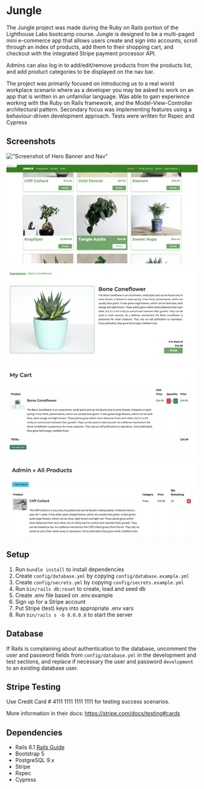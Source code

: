 # Jungle

The Jungle project was made during the Ruby on Rails portion of the Lighthouse Labs bootcamp course. Jungle is designed to be a multi-paged mini e-commerce app that allows users create and sign into accounts,  scroll through an index of products, add them to their shopping cart, and checkout with the integrated Stripe payment processor API.

Admins can also log in to add/edit/remove products from the products list, and add product categories to be displayed on the nav bar.

The project was primarily focused on introducing us to a real world workplace scenario where as a developer you may be asked to work on an app that is written in an unfamiliar language.  Was able to gain experience working with the Ruby on Rails framework, and the Model-View-Controller architectural pattern.  Secondary focus was implementing features using a behaviour-driven development approach.  Tests were written for Rspec and Cypress


## Screenshots

!["Screenshot of Hero Banner and Nav"](https://github.com/vktr-r2/jungle-rails/blob/master/docs/Jungle%20-%20Hero%20Banner%20and%20Nav%20Bar.png?raw=true)

!["Screenshot of Products Index"](https://github.com/vktr-r2/jungle-rails/blob/master/docs/Jungle%20-%20Products%20Index.png?raw=true)

!["Screenshot of Product Page"](https://github.com/vktr-r2/jungle-rails/blob/master/docs/Jungle%20-%20Product.png?raw=true)

!["Screenshot of Checkout Page"](https://github.com/vktr-r2/jungle-rails/blob/master/docs/Jungle%20-%20Checkout%20Page.png?raw=true)

!["Screenshot of Admin Products"](https://github.com/vktr-r2/jungle-rails/blob/master/docs/Jungle%20-%20Admin%20Products%20Page.png?raw=true)


## Setup

1. Run `bundle install` to install dependencies
2. Create `config/database.yml` by copying `config/database.example.yml`
3. Create `config/secrets.yml` by copying `config/secrets.example.yml`
4. Run `bin/rails db:reset` to create, load and seed db
5. Create .env file based on .env.example
6. Sign up for a Stripe account
7. Put Stripe (test) keys into appropriate .env vars
8. Run `bin/rails s -b 0.0.0.0` to start the server


## Database

If Rails is complaining about authentication to the database, uncomment the user and password fields from `config/database.yml` in the development and test sections, and replace if necessary the user and password `development` to an existing database user.


## Stripe Testing

Use Credit Card # 4111 1111 1111 1111 for testing success scenarios.

More information in their docs: <https://stripe.com/docs/testing#cards>


## Dependencies

- Rails 6.1 [Rails Guide](http://guides.rubyonrails.org/v6.1/)
- Bootstrap 5
- PostgreSQL 9.x
- Stripe
- Rspec
- Cypress
